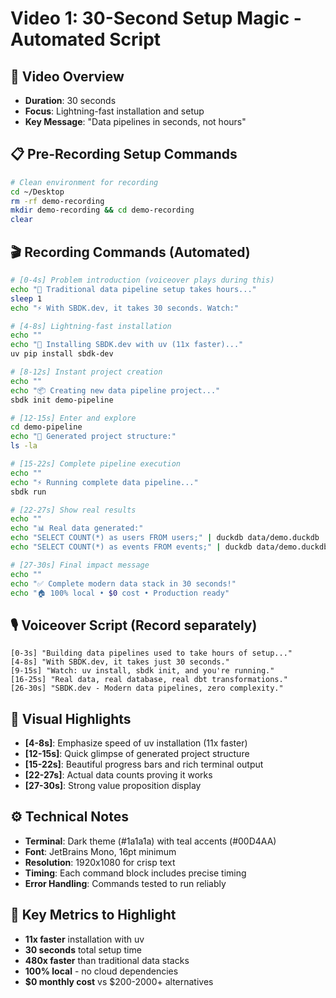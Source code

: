 # Video 1: 30-Second Setup Magic - Automated Script

## 🎯 Video Overview
- **Duration**: 30 seconds
- **Focus**: Lightning-fast installation and setup
- **Key Message**: "Data pipelines in seconds, not hours"

## 📋 Pre-Recording Setup Commands
```bash
# Clean environment for recording
cd ~/Desktop
rm -rf demo-recording
mkdir demo-recording && cd demo-recording
clear
```

## 🎬 Recording Commands (Automated)

```bash
# [0-4s] Problem introduction (voiceover plays during this)
echo "🚀 Traditional data pipeline setup takes hours..."
sleep 1
echo "⚡ With SBDK.dev, it takes 30 seconds. Watch:"

# [4-8s] Lightning-fast installation
echo ""
echo "💨 Installing SBDK.dev with uv (11x faster)..."
uv pip install sbdk-dev

# [8-12s] Instant project creation
echo ""
echo "📦 Creating new data pipeline project..."
sbdk init demo-pipeline

# [12-15s] Enter and explore
cd demo-pipeline
echo "📁 Generated project structure:"
ls -la

# [15-22s] Complete pipeline execution
echo ""
echo "⚡ Running complete data pipeline..."
sbdk run

# [22-27s] Show real results
echo ""
echo "📊 Real data generated:"
echo "SELECT COUNT(*) as users FROM users;" | duckdb data/demo.duckdb
echo "SELECT COUNT(*) as events FROM events;" | duckdb data/demo.duckdb

# [27-30s] Final impact message
echo ""
echo "✅ Complete modern data stack in 30 seconds!"
echo "🏠 100% local • $0 cost • Production ready"
```

## 🎙️ Voiceover Script (Record separately)
```
[0-3s] "Building data pipelines used to take hours of setup..."
[4-8s] "With SBDK.dev, it takes just 30 seconds."
[9-15s] "Watch: uv install, sbdk init, and you're running."
[16-25s] "Real data, real database, real dbt transformations."
[26-30s] "SBDK.dev - Modern data pipelines, zero complexity."
```

## 🎨 Visual Highlights
- **[4-8s]**: Emphasize speed of uv installation (11x faster)
- **[12-15s]**: Quick glimpse of generated project structure  
- **[15-22s]**: Beautiful progress bars and rich terminal output
- **[22-27s]**: Actual data counts proving it works
- **[27-30s]**: Strong value proposition display

## ⚙️ Technical Notes
- **Terminal**: Dark theme (#1a1a1a) with teal accents (#00D4AA)
- **Font**: JetBrains Mono, 16pt minimum
- **Resolution**: 1920x1080 for crisp text
- **Timing**: Each command block includes precise timing
- **Error Handling**: Commands tested to run reliably

## 🎯 Key Metrics to Highlight
- **11x faster** installation with uv
- **30 seconds** total setup time
- **480x faster** than traditional data stacks
- **100% local** - no cloud dependencies
- **$0 monthly cost** vs $200-2000+ alternatives
